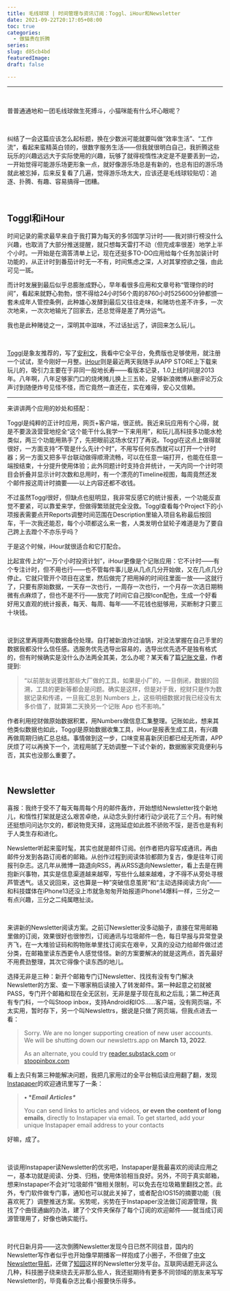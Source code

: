 ```yaml
---
title: 毛线球球 | 时间管理与资讯订阅：Toggl、iHour和Newsletter
date: 2021-09-22T20:17:05+08:00
toc: true
categories:
  - 做猫贵在折腾
series:
slug: d85cb4bd
featuredImage:
draft: false

---
```


---

<br />

普普通通地和一团毛线球做生死搏斗，小猫咪能有什么坏心眼呢？

<br />

<!--more-->

纠结了一会这篇应该怎么起标题，换在少数派可能就要叫做“效率生活”、“工作流”，看起来蛮精英白领的，很数字服务生活——但我就很明白自己，我折腾这些玩乐的兴趣远远大于实际使用的兴趣，玩够了就得视惰性决定是不是要丢到一边，一开始觉得可能游乐场更形象一点，就好像游乐场总是有新的，也总有旧的游乐场就此被忘掉，后来反复看了几遍，觉得游乐场太大，应该还是毛线球较贴切：追逐、扑腾、有趣、容易搞得一团糟。

<br />

## Toggl和iHour

时间记录的需求最早来自于我打算为每天的多邻国学习计时——我对排行榜没什么兴趣，也取消了大部分推送提醒，就只想每天雷打不动（但完成率很差）地学上半个小时。一开始是在滴答清单上记，现在还挺多TO-DO应用给每个任务加装计时功能的，从正计时到番茄计时无一不有，时间焦虑之深，人对其掌控欲之强，由此可见一斑。

	

	
而计时发展到最后似乎总膨胀成野心，早年看很多应用和文章号称“管理你的时间”，看起来就野心勃勃，恨不得给24小时56个周的8760小时525600分钟都颁一套未成年人管控条例，此种雄心发酵到最后又往往走味，和赌坊也差不许多，一次次地来，一次次地输光了回家去，还总觉得是差了两分运气。

我也是此种赌徒之一，深明其中滋味，不过话扯远了，讲回来怎么玩儿。

<br />

[Toggl](https://track.toggl.com/timer)是象友推荐的，写了[安利文](https://akaito.xyz/post/toggl/)，我看中它全平台，免费版也足够使用，就注册一个试试，至今刚好一月整。[iHour](https://sspai.com/post/64716)则是最近两天我随手从APP STORE上下载来玩儿的，吸引力主要在于非同一般地长寿——看版本记录，1.0上线时间是2013年。八年啊，八年足够家门口的烧烤摊儿换上三五轮，足够新浪微博从删评论万众声讨到随便炸号见怪不怪，而它竟然一直还在，实在难得，安心又信赖。

---

来讲讲两个应用的妙处和搭配：

Toggl是纯粹的正计时应用，网页+客户端，很正统。我近来玩应用有个心得，就是不要汲汲营营地挖全“这个能干什么我学一下来用用”，和玩儿高科技多功能水枪类似，两三个功能用熟手了，先把眼前这场水仗打了再说。Toggl在这点上做得就很好，一方面支持“不管是什么先计个时”，不用写任何东西就可以打开一个计时器；另一方面又把多平台联动做得顺滑流畅，可以在任意一端打开，也能在任意一端按结束，十分提升使用体验；此外同题计时支持合并统计，一天内同一个计时项目会折叠并显示计时次数和总用时，有一个漂亮的Timeline视图，每周竟然还发个邮件报这周计时摘要——以上内容还都不收钱。

不过虽然Toggl很好，但缺点也挺明显，我非常反感它的统计报表，一个功能反直觉不要紧，可以靠爱来学，但做得繁琐就完全没救。Toggl查看每个Project下的小项报表需要点开Reports调整时间范围在Description里输入项目名称最后按回车，干一次我还能忍，每个小项都这么来一套，人类发明仓鼠轮子难道是为了要自己跨上去蹬个不亦乐乎吗？

于是这个时候，iHour就很适合和它打配合。

比起宣传上的“一万个小时投资计划”，iHour更像是个记账应用：它不计时——有个专注计时，但不用也行——也不管每件事儿是从几点几分开始做，又在几点几分停止。它就只管开个项目在这里，然后做完了把用掉的时间往里面一放——这就行了，只要有原始数据，一天存一次也行，一周存一次也行，一个月存一次选日期稍微有点麻烦了，但也不是不行——放完了时间它自己按Icon配色，生成一个好看好用又直观的统计报表，每天、每周、每年——不花钱也挺够用，买断制才只要三十块钱。

<br />

说到这里再提两句数据备份处理。自打被新浪炸过油锅，对没法掌握在自己手里的数据我都没什么信任感。选服务优先选导出容易的，选导出优先选不是独有格式的，但有时候确实是没什么办法两全其美，怎么办呢？某天看了篇[记账文章](https://sspai.com/post/68200)，作者提到:

> “以前朋友说要找那些大厂做的工具，如果是小厂的，一旦倒闭，数据的回溯，工具的更新等都会是问题。确实是这样，但是对于我，挖财只是作为数据记录和传递，一旦我汇总到 Numbers 上，这些明细数据对我已经没有太多价值了，就算第二天换另一个记账 App 也不影响。”

作者利用挖财做原始数据积累，用Numbers做信息汇集整理。记账如此，想来其他类似数据也如此，Toggl是原始数据收集工具，iHour是报表生成工具，有兴趣再做周期归纳汇总总结。事情做到这一步，口味变易喜新厌旧都已经无所谓，APP厌烦了可以再换下一个，流程用腻了无妨调整一下试个新的，数据搬家究竟便利与否，其实也没那么重要了。

<br />

## Newsletter

喜报：我终于受不了每天每周每个月的邮件轰炸，开始想给Newsletter找个新地儿，和惰性打架就是这么艰苦卓绝，从动念头到付诸行动少说花了三个月。有时候还挺想问问达尔文的，都说物竞天择，这拖延症如此胜不骄败不馁，是否也是有利于人类生存和进化。

Newsletter听起来蛮时髦，其实也就是邮件订阅。创作者把内容写成通讯，再由邮件分发到各路订阅者的邮箱。从创作过程到阅读体验都颇为复古，像是往年订阅报刊杂志。这几年从微博一路退向RSS，再从RSS退向Newsletter，看上去是在拥抱新兴事物，其实是信息渠道越来越窄，写些什么越来越难，才不得不从旁处寻根芦管透气。话又说回来，这也算是一种”突破信息茧房”和“主动选择阅读方向”——和科技媒体在iPhone13还没上市就急匆匆开始报道iPhone14爆料一样，三分之一有点兴趣，三分之二纯属瞎扯淡。

<br />

来讲新的Newsletter阅读方案。之前订Newsletter没多动脑子，直接在常用邮箱里做的订阅，效果很好也很惨烈，订阅通讯与垃圾邮件一色，每日早报与异常登录齐飞，在一大堆验证码和购物账单里找订阅实在艰辛，又真的没动力给邮件做过滤分类，在邮箱里读东西更令人感觉怪怪。新的方案要解决的就是这两点，首先最好不用费劲整理，其次它得像个读东西的地儿。


选择无非是三种：新开个邮箱专门订Newsletter、找找有没有专门解决Newsletter的方案、查一下哪家稍后读接入了转发邮件。第一种起意之初就被PASS，专门开个邮箱和现在全无区别，无非是屋子现在乱和之后乱；第二种还真有专门科，一个叫Stoop inbox，支持Android和IOS……客户端，没有网页端，不太实用，暂时存下，另一个叫Newslettrs，据说是只做了网页端，但我点进去一看：

> Sorry. We are no longer supporting creation of new user accounts. We will be shutting down our newslettrs.app on **March 13, 2022**.
>
> As an alternate, you could try [reader.substack.com](https://reader.substack.com/) or [stoopinbox.com](https://stoopinbox.com/)

看上去只有第三种能解决问题，我把几家用过的全平台稍后读应用翻了翻，发现[Instapaper](https://www.instapaper.com/u)的欢迎通讯里写了一条：

> **• \**Email Articles\****
>
> You can send links to articles and videos, **or even the content of long emails**, directly to Instapaper via email. To get started, add your unique Instapaper email address to your contacts

好嘛，成了。

<br />

谈谈用Instapaper读Newsletter的优劣吧，Instapaper是我最喜欢的阅读应用之一，基本功就是阅读、分类、归档，使用体验相当良好。另外，不同于真实邮箱，想来Instapaper不会对“垃圾邮件”做相关限制，可以免去在垃圾箱里翻找之苦。此外，专门软件做专门事，通知也可以就此关掉了，或者配合IOS15的摘要功能（我喜欢死了）调整推送方案。劣势呢，劣势在于Instapaper没法做订阅源管理，我找了个曲径通幽的办法，建了个文件夹保存了每个订阅的欢迎邮件——就当成订阅源管理用了，好像也确实能行。

<br />

时代日新月异——这次倒腾Newsletter发现今日已然不同往昔，国内的Newsletter写作者似乎也开始像早期播客一样抱成了小圈子，不但做了[中文Newsletter导航](https://www.notion.so/kfang/Newsletter-68ee46c0a4574f659fb8a873ead438c6)，还做了[知园](https://zhiy.cc/)这样的Newsletter分发平台。互联网话题无非这么几种，科技圈子绕来绕去无非那么些人，我还挺期待有更多不同领域的朋友来写写Newsletter的，毕竟看杂志比看小报要快乐得多。

<br />


